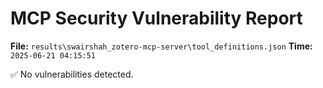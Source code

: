 # MCP Security Vulnerability Report
**File:** `results\swairshah_zotero-mcp-server\tool_definitions.json`
**Time:** `2025-06-21 04:15:51`

✅ No vulnerabilities detected.